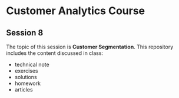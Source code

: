 # Customer Analytics Course

## Session 8

The topic of this session is **Customer Segmentation**. This repository includes the content discussed in class:

  - technical note
  - exercises
  - solutions
  - homework
  - articles